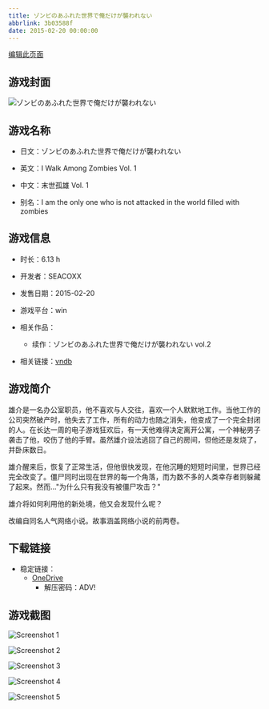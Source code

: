 ```yaml
---
title: ゾンビのあふれた世界で俺だけが襲われない
abbrlink: 3b03588f
date: 2015-02-20 00:00:00
---
```

[编辑此页面](https://github.com/ACG-3/ADV3-source/blob/main/source/_posts/games/%E3%82%BE%E3%83%B3%E3%83%93%E3%81%AE%E3%81%82%E3%81%B5%E3%82%8C%E3%81%9F%E4%B8%96%E7%95%8C%E3%81%A7%E4%BF%BA%E3%81%A0%E3%81%91%E3%81%8C%E8%A5%B2%E3%82%8F%E3%82%8C%E3%81%AA%E3%81%84.md)

## 游戏封面

![ゾンビのあふれた世界で俺だけが襲われない](https://pan.timero.xyz/d/onedrive/img_lib_001/%E3%82%BE%E3%83%B3%E3%83%93%E3%81%AE%E3%81%82%E3%81%B5%E3%82%8C%E3%81%9F%E4%B8%96%E7%95%8C%E3%81%A7%E4%BF%BA%E3%81%A0%E3%81%91%E3%81%8C%E8%A5%B2%E3%82%8F%E3%82%8C%E3%81%AA%E3%81%84_cover.avif)


## 游戏名称

- 日文：ゾンビのあふれた世界で俺だけが襲われない
- 英文：I Walk Among Zombies Vol. 1
- 中文：末世孤雄 Vol. 1

- 别名：I am the only one who is not attacked in the world filled with zombies


## 游戏信息

- 时长：6.13 h
- 开发者：SEACOXX
- 发售日期：2015-02-20
- 游戏平台：win
- 相关作品：
   - 续作：ゾンビのあふれた世界で俺だけが襲われない vol.2

- 相关链接：[vndb](https://vndb.org/v16802)


## 游戏简介

雄介是一名办公室职员，他不喜欢与人交往，喜欢一个人默默地工作。当他工作的公司突然破产时，他失去了工作，所有的动力也随之消失，他变成了一个完全封闭的人。在长达一周的电子游戏狂欢后，有一天他难得决定离开公寓，一个神秘男子袭击了他，咬伤了他的手臂。虽然雄介设法逃回了自己的房间，但他还是发烧了，并卧床数日。

雄介醒来后，恢复了正常生活，但他很快发现，在他沉睡的短短时间里，世界已经完全改变了。僵尸同时出现在世界的每一个角落，而为数不多的人类幸存者则躲藏了起来。然而..."为什么只有我没有被僵尸攻击？"

雄介将如何利用他的新处境，他又会发现什么呢？



改编自同名人气网络小说。故事涵盖网络小说的前两卷。


## 下载链接

- 稳定链接：
    - [OneDrive](https://pan.timero.xyz/onedrive/adv_lib_001/%E3%82%BE%E3%83%B3%E3%83%93%E3%81%AE%E3%81%82%E3%81%B5%E3%82%8C%E3%81%9F%E4%B8%96%E7%95%8C%E3%81%A7%E4%BF%BA%E3%81%A0%E3%81%91%E3%81%8C%E8%A5%B2%E3%82%8F%E3%82%8C%E3%81%AA%E3%81%84)
        - 解压密码：ADV!



## 游戏截图


![Screenshot 1](https://pan.timero.xyz/d/onedrive/img_lib_001/%E3%82%BE%E3%83%B3%E3%83%93%E3%81%AE%E3%81%82%E3%81%B5%E3%82%8C%E3%81%9F%E4%B8%96%E7%95%8C%E3%81%A7%E4%BF%BA%E3%81%A0%E3%81%91%E3%81%8C%E8%A5%B2%E3%82%8F%E3%82%8C%E3%81%AA%E3%81%84_Screenshot_1.avif)

![Screenshot 2](https://pan.timero.xyz/d/onedrive/img_lib_001/%E3%82%BE%E3%83%B3%E3%83%93%E3%81%AE%E3%81%82%E3%81%B5%E3%82%8C%E3%81%9F%E4%B8%96%E7%95%8C%E3%81%A7%E4%BF%BA%E3%81%A0%E3%81%91%E3%81%8C%E8%A5%B2%E3%82%8F%E3%82%8C%E3%81%AA%E3%81%84_Screenshot_2.avif)

![Screenshot 3](https://pan.timero.xyz/d/onedrive/img_lib_001/%E3%82%BE%E3%83%B3%E3%83%93%E3%81%AE%E3%81%82%E3%81%B5%E3%82%8C%E3%81%9F%E4%B8%96%E7%95%8C%E3%81%A7%E4%BF%BA%E3%81%A0%E3%81%91%E3%81%8C%E8%A5%B2%E3%82%8F%E3%82%8C%E3%81%AA%E3%81%84_Screenshot_3.avif)

![Screenshot 4](https://pan.timero.xyz/d/onedrive/img_lib_001/%E3%82%BE%E3%83%B3%E3%83%93%E3%81%AE%E3%81%82%E3%81%B5%E3%82%8C%E3%81%9F%E4%B8%96%E7%95%8C%E3%81%A7%E4%BF%BA%E3%81%A0%E3%81%91%E3%81%8C%E8%A5%B2%E3%82%8F%E3%82%8C%E3%81%AA%E3%81%84_Screenshot_4.avif)

![Screenshot 5](https://pan.timero.xyz/d/onedrive/img_lib_001/%E3%82%BE%E3%83%B3%E3%83%93%E3%81%AE%E3%81%82%E3%81%B5%E3%82%8C%E3%81%9F%E4%B8%96%E7%95%8C%E3%81%A7%E4%BF%BA%E3%81%A0%E3%81%91%E3%81%8C%E8%A5%B2%E3%82%8F%E3%82%8C%E3%81%AA%E3%81%84_Screenshot_5.avif)


